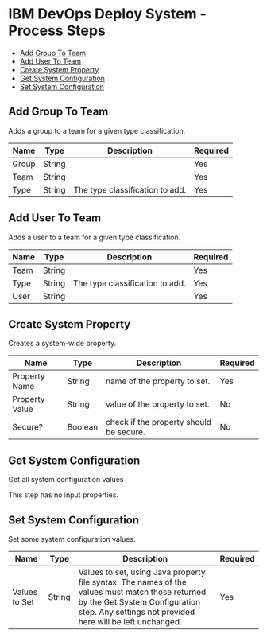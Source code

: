 
# IBM DevOps Deploy System - Process Steps

* [Add Group To Team](#add_group_to_team)
* [Add User To Team](#add_user_to_team)
* [Create System Property](#create_system_property)
* [Get System Configuration](#get_system_configuration)
* [Set System Configuration](#set_system_configuration)


## Add Group To Team

Adds a group to a team for a given type classification.


| Name | Type | Description                                                                                                          | Required |
| ---- | ---- | -------------------------------------------------------------------------------------------------------------------- | -------- |
| Group | String |  | Yes |
| Team | String |  | Yes |
| Type | String | The type classification to add. | Yes |

## Add User To Team

Adds a user to a team for a given type classification.


| Name | Type | Description                                                                                                          | Required |
| ---- | ---- | -------------------------------------------------------------------------------------------------------------------- | -------- |
| Team | String |  | Yes |
| Type | String | The type classification to add. | Yes |
| User | String |  | Yes |

## Create System Property

Creates a system-wide property.


| Name | Type | Description                                                                                                          | Required |
| ---- | ---- | -------------------------------------------------------------------------------------------------------------------- | -------- |
| Property Name | String | name of the property to set. | Yes |
| Property Value | String | value of the property to set. | No |
| Secure? | Boolean | check if the property should be secure. | No |

## Get System Configuration

Get all system configuration values

This step has no input properties.

## Set System Configuration

Set some system configuration values.


| Name | Type | Description                                                                                                          | Required |
| ---- | ---- | -------------------------------------------------------------------------------------------------------------------- | -------- |
| Values to Set | String | Values to set, using Java property file syntax. The names of the values must match those returned by the Get System Configuration step. Any settings not provided here will be left unchanged. | Yes |


